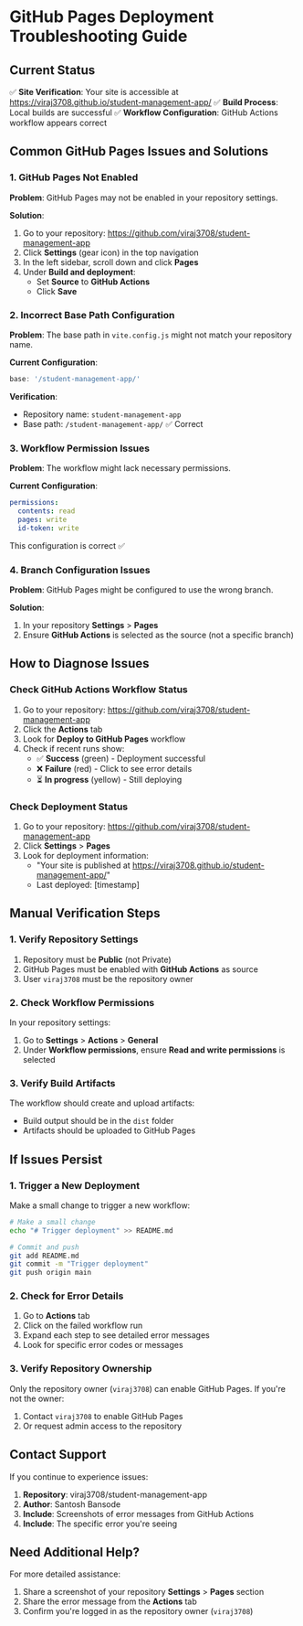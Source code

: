 # GitHub Pages Deployment Troubleshooting Guide

## Current Status

✅ **Site Verification**: Your site is accessible at https://viraj3708.github.io/student-management-app/
✅ **Build Process**: Local builds are successful
✅ **Workflow Configuration**: GitHub Actions workflow appears correct

## Common GitHub Pages Issues and Solutions

### 1. GitHub Pages Not Enabled

**Problem**: GitHub Pages may not be enabled in your repository settings.

**Solution**:
1. Go to your repository: https://github.com/viraj3708/student-management-app
2. Click **Settings** (gear icon) in the top navigation
3. In the left sidebar, scroll down and click **Pages**
4. Under **Build and deployment**:
   - Set **Source** to **GitHub Actions**
   - Click **Save**

### 2. Incorrect Base Path Configuration

**Problem**: The base path in `vite.config.js` might not match your repository name.

**Current Configuration**:
```javascript
base: '/student-management-app/'
```

**Verification**:
- Repository name: `student-management-app`
- Base path: `/student-management-app/` ✅ Correct

### 3. Workflow Permission Issues

**Problem**: The workflow might lack necessary permissions.

**Current Configuration**:
```yaml
permissions:
  contents: read
  pages: write
  id-token: write
```

This configuration is correct ✅

### 4. Branch Configuration Issues

**Problem**: GitHub Pages might be configured to use the wrong branch.

**Solution**:
1. In your repository **Settings** > **Pages**
2. Ensure **GitHub Actions** is selected as the source (not a specific branch)

## How to Diagnose Issues

### Check GitHub Actions Workflow Status

1. Go to your repository: https://github.com/viraj3708/student-management-app
2. Click the **Actions** tab
3. Look for **Deploy to GitHub Pages** workflow
4. Check if recent runs show:
   - ✅ **Success** (green) - Deployment successful
   - ❌ **Failure** (red) - Click to see error details
   - ⏳ **In progress** (yellow) - Still deploying

### Check Deployment Status

1. Go to your repository: https://github.com/viraj3708/student-management-app
2. Click **Settings** > **Pages**
3. Look for deployment information:
   - "Your site is published at https://viraj3708.github.io/student-management-app/"
   - Last deployed: [timestamp]

## Manual Verification Steps

### 1. Verify Repository Settings

1. Repository must be **Public** (not Private)
2. GitHub Pages must be enabled with **GitHub Actions** as source
3. User `viraj3708` must be the repository owner

### 2. Check Workflow Permissions

In your repository settings:
1. Go to **Settings** > **Actions** > **General**
2. Under **Workflow permissions**, ensure **Read and write permissions** is selected

### 3. Verify Build Artifacts

The workflow should create and upload artifacts:
- Build output should be in the `dist` folder
- Artifacts should be uploaded to GitHub Pages

## If Issues Persist

### 1. Trigger a New Deployment

Make a small change to trigger a new workflow:
```bash
# Make a small change
echo "# Trigger deployment" >> README.md

# Commit and push
git add README.md
git commit -m "Trigger deployment"
git push origin main
```

### 2. Check for Error Details

1. Go to **Actions** tab
2. Click on the failed workflow run
3. Expand each step to see detailed error messages
4. Look for specific error codes or messages

### 3. Verify Repository Ownership

Only the repository owner (`viraj3708`) can enable GitHub Pages. If you're not the owner:
1. Contact `viraj3708` to enable GitHub Pages
2. Or request admin access to the repository

## Contact Support

If you continue to experience issues:

1. **Repository**: viraj3708/student-management-app
2. **Author**: Santosh Bansode
3. **Include**: Screenshots of error messages from GitHub Actions
4. **Include**: The specific error you're seeing

## Need Additional Help?

For more detailed assistance:
1. Share a screenshot of your repository **Settings** > **Pages** section
2. Share the error message from the **Actions** tab
3. Confirm you're logged in as the repository owner (`viraj3708`)